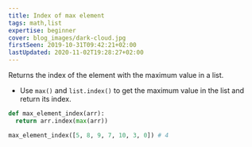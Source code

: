 ```yaml
---
title: Index of max element
tags: math,list
expertise: beginner
cover: blog_images/dark-cloud.jpg
firstSeen: 2019-10-31T09:42:21+02:00
lastUpdated: 2020-11-02T19:28:27+02:00
---
```


Returns the index of the element with the maximum value in a list.

- Use `max()` and `list.index()` to get the maximum value in the list and return its index.

```py
def max_element_index(arr):
  return arr.index(max(arr))
```

```py
max_element_index([5, 8, 9, 7, 10, 3, 0]) # 4
```
